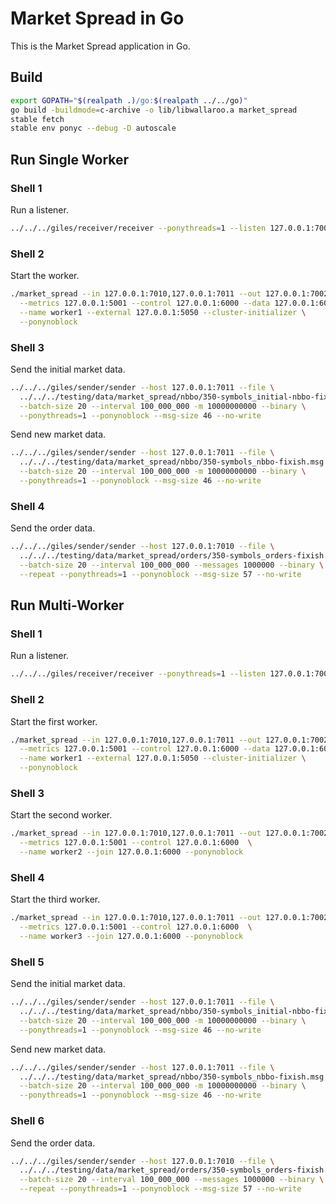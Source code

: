 # Market Spread in Go

This is the Market Spread application in Go.

## Build

```bash
export GOPATH="$(realpath .)/go:$(realpath ../../go)"
go build -buildmode=c-archive -o lib/libwallaroo.a market_spread
stable fetch
stable env ponyc --debug -D autoscale
```

## Run Single Worker

### Shell 1

Run a listener.

```bash
../../../giles/receiver/receiver --ponythreads=1 --listen 127.0.0.1:7002
```

### Shell 2

Start the worker.

```bash
./market_spread --in 127.0.0.1:7010,127.0.0.1:7011 --out 127.0.0.1:7002 \
  --metrics 127.0.0.1:5001 --control 127.0.0.1:6000 --data 127.0.0.1:6001 \
  --name worker1 --external 127.0.0.1:5050 --cluster-initializer \
  --ponynoblock
```

### Shell 3

Send the initial market data.

```bash
../../../giles/sender/sender --host 127.0.0.1:7011 --file \
  ../../../testing/data/market_spread/nbbo/350-symbols_initial-nbbo-fixish.msg \
  --batch-size 20 --interval 100_000_000 -m 10000000000 --binary \
  --ponythreads=1 --ponynoblock --msg-size 46 --no-write
```

Send new market data.

```bash
../../../giles/sender/sender --host 127.0.0.1:7011 --file \
  ../../../testing/data/market_spread/nbbo/350-symbols_nbbo-fixish.msg \
  --batch-size 20 --interval 100_000_000 -m 10000000000 --binary \
  --ponythreads=1 --ponynoblock --msg-size 46 --no-write
```

### Shell 4

Send the order data.

```bash
../../../giles/sender/sender --host 127.0.0.1:7010 --file \
  ../../../testing/data/market_spread/orders/350-symbols_orders-fixish.msg \
  --batch-size 20 --interval 100_000_000 --messages 1000000 --binary \
  --repeat --ponythreads=1 --ponynoblock --msg-size 57 --no-write
```

## Run Multi-Worker

### Shell 1

Run a listener.

```bash
../../../giles/receiver/receiver --ponythreads=1 --listen 127.0.0.1:7002
```

### Shell 2

Start the first worker.

```bash
./market_spread --in 127.0.0.1:7010,127.0.0.1:7011 --out 127.0.0.1:7002 \
  --metrics 127.0.0.1:5001 --control 127.0.0.1:6000 --data 127.0.0.1:6001 \
  --name worker1 --external 127.0.0.1:5050 --cluster-initializer \
  --ponynoblock
```

### Shell 3

Start the second worker.

```bash
./market_spread --in 127.0.0.1:7010,127.0.0.1:7011 --out 127.0.0.1:7002 \
  --metrics 127.0.0.1:5001 --control 127.0.0.1:6000  \
  --name worker2 --join 127.0.0.1:6000 --ponynoblock
```

### Shell 4

Start the third worker.

```bash
./market_spread --in 127.0.0.1:7010,127.0.0.1:7011 --out 127.0.0.1:7002 \
  --metrics 127.0.0.1:5001 --control 127.0.0.1:6000  \
  --name worker3 --join 127.0.0.1:6000 --ponynoblock
```

### Shell 5

Send the initial market data.

```bash
../../../giles/sender/sender --host 127.0.0.1:7011 --file \
  ../../../testing/data/market_spread/nbbo/350-symbols_initial-nbbo-fixish.msg \
  --batch-size 20 --interval 100_000_000 -m 10000000000 --binary \
  --ponythreads=1 --ponynoblock --msg-size 46 --no-write
```

Send new market data.

```bash
../../../giles/sender/sender --host 127.0.0.1:7011 --file \
  ../../../testing/data/market_spread/nbbo/350-symbols_nbbo-fixish.msg \
  --batch-size 20 --interval 100_000_000 -m 10000000000 --binary \
  --ponythreads=1 --ponynoblock --msg-size 46 --no-write
```

### Shell 6

Send the order data.

```bash
../../../giles/sender/sender --host 127.0.0.1:7010 --file \
  ../../../testing/data/market_spread/orders/350-symbols_orders-fixish.msg \
  --batch-size 20 --interval 100_000_000 --messages 1000000 --binary \
  --repeat --ponythreads=1 --ponynoblock --msg-size 57 --no-write
```
